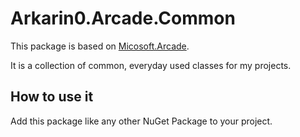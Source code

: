 # Arkarin0.Arcade.Common

This package is based on [Micosoft.Arcade](https://github.com/dotnet/arcade).

It is a collection of common, everyday used classes for my projects.

## How to use it

Add this package like any other NuGet Package to your project.
